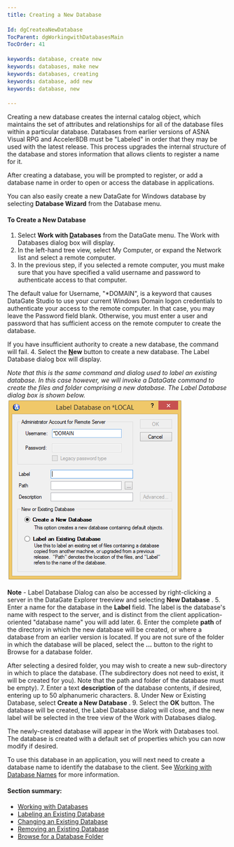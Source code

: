 ```yaml
---
title: Creating a New Database

Id: dgCreateaNewDatabase
TocParent: dgWorkingwithDatabasesMain
TocOrder: 41

keywords: database, create new
keywords: databases, make new
keywords: databases, creating
keywords: database, add new
keywords: database, new

---
```


Creating a new database creates the internal catalog object, which maintains the set of attributes and relationships for all of the database files within a particular database. Databases from earlier versions of ASNA Visual RPG and Acceler8DB must be "Labeled" in order that they may be used with the latest release. This process upgrades the internal structure of the database and stores information that allows clients to register a name for it.

After creating a database, you will be prompted to register, or add a database name in order to open or access the database in applications.

You can also easily create a new DataGate for Windows database by selecting **Database Wizard** from the Database menu.

#### To Create a New Database

1. Select **Work with <u>D</u>atabases**  from the DataGate menu. The Work with Databases dialog
					box will display.
2. In the left-hand tree view, select My Computer, or expand the Network list and select a
					remote computer.
3. In the previous step, if you selected a remote computer, you must make sure that you have
					specified a valid username and password to authenticate access to that computer.

The default value for Username, "*DOMAIN", is a keyword that causes DataGate Studio to use your current Windows Domain logon credentials to authenticate your access to the remote computer. In that case, you may leave the Password field blank. Otherwise, you must enter a user and password that has sufficient access on the remote computer to create the database.

If you have insufficient authority to create a new database, the command will fail.
4. Select the **<u>N</u>ew**  button to create a new database. The Label Database dialog
					box will display.

*Note that this is the same command and dialog used to label an existing database. In this case however, we will invoke a DataGate command to create the files and folder comprising a new database. The Label Database dialog box is shown below.* 
![](Images/AddNewDatabase.png)		

**Note** - Label Database Dialog can also be accessed by right-clicking a server in the DataGate Explorer treeview and selecting **New Database** .
5. Enter a name for the database in the **Label**  field. The label is the database's name with
					respect to the server, and is distinct from the client application-oriented "database name" you
					will add later.
6. Enter the complete **path**  of the directory in which the new database will be created, or where
					a database from an earlier version is located. If you are not sure of the folder in which the
					database will be placed, select the **...**  button to the right to Browse for a database folder.					

After selecting a desired folder, you may wish to create a new sub-directory in which to place the database. (The subdirectory does not need to exist, it will be created for you). Note that the path and folder of the database must be empty).
7. Enter a text **description**  of the database contents, if desired, entering up to 50 alphanumeric
					characters.
8. Under New or Existing Database, select **Create a New Database** .
9. Select the **OK**  button. The database will be created, the Label Database dialog will close, and
					the new label will be selected in the tree view of the Work with Databases dialog.

The newly-created database will appear in the Work with Databases tool. The database is created with a default set of properties which you can now modify if desired.

To use this database in an application, you will next need to create a database name to identify the database to the client. See [Working with Database Names](dgWorkingwithDatabasenamesMain.html) for more information.

#### Section summary:

- <a href="dgWorkingwithDatabasesMain.htm" target="Main">Working with Databases</a>
- <a href="dgLabelingaDatabase.htm" target="Main">Labeling an Existing Database</a>
- <a href="dgChangingaDatabase.htm" target="Main">Changing an Existing Database</a>
- <a href="dgRemovingaDatabase.htm" target="Main">Removing an Existing Database</a>
- <a href="dgBrowsingDatabases.htm" target="Main">Browse for a Database Folder</a>


